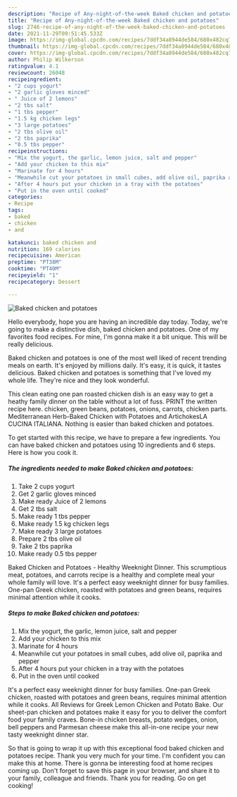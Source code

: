 ```yaml
---
description: "Recipe of Any-night-of-the-week Baked chicken and potatoes"
title: "Recipe of Any-night-of-the-week Baked chicken and potatoes"
slug: 2746-recipe-of-any-night-of-the-week-baked-chicken-and-potatoes
date: 2021-11-29T09:51:45.533Z
image: https://img-global.cpcdn.com/recipes/7ddf34a8944de584/680x482cq70/baked-chicken-and-potatoes-recipe-main-photo.jpg
thumbnail: https://img-global.cpcdn.com/recipes/7ddf34a8944de584/680x482cq70/baked-chicken-and-potatoes-recipe-main-photo.jpg
cover: https://img-global.cpcdn.com/recipes/7ddf34a8944de584/680x482cq70/baked-chicken-and-potatoes-recipe-main-photo.jpg
author: Philip Wilkerson
ratingvalue: 4.1
reviewcount: 26048
recipeingredient:
- "2 cups yogurt"
- "2 garlic gloves minced"
- " Juice of 2 lemons"
- "2 tbs salt"
- "1 tbs pepper"
- "1.5 kg chicken legs"
- "3 large potatoes"
- "2 tbs olive oil"
- "2 tbs paprika"
- "0.5 tbs pepper"
recipeinstructions:
- "Mix the yogurt, the garlic, lemon juice, salt and pepper"
- "Add your chicken to this mix"
- "Marinate for 4 hours"
- "Meanwhile cut your potatoes in small cubes, add olive oil, paprika and pepper"
- "After 4 hours put your chicken in a tray with the potatoes"
- "Put in the oven until cooked"
categories:
- Recipe
tags:
- baked
- chicken
- and

katakunci: baked chicken and 
nutrition: 169 calories
recipecuisine: American
preptime: "PT38M"
cooktime: "PT40M"
recipeyield: "1"
recipecategory: Dessert

---
```



![Baked chicken and potatoes](https://img-global.cpcdn.com/recipes/7ddf34a8944de584/680x482cq70/baked-chicken-and-potatoes-recipe-main-photo.jpg)

Hello everybody, hope you are having an incredible day today. Today, we're going to make a distinctive dish, baked chicken and potatoes. One of my favorites food recipes. For mine, I'm gonna make it a bit unique. This will be really delicious.

Baked chicken and potatoes is one of the most well liked of recent trending meals on earth. It's enjoyed by millions daily. It's easy, it is quick, it tastes delicious. Baked chicken and potatoes is something that I've loved my whole life. They're nice and they look wonderful.

This clean eating one pan roasted chicken dish is an easy way to get a heathy family dinner on the table without a lot of fuss. PRINT the written recipe here. chicken, green beans, potatoes, onions, carrots, chicken parts. Mediterranean Herb-Baked Chicken with Potatoes and ArtichokesLA CUCINA ITALIANA. Nothing is easier than baked chicken and potatoes.


To get started with this recipe, we have to prepare a few ingredients. You can have baked chicken and potatoes using 10 ingredients and 6 steps. Here is how you cook it.

<!--inarticleads1-->

##### The ingredients needed to make Baked chicken and potatoes:

1. Take 2 cups yogurt
1. Get 2 garlic gloves minced
1. Make ready  Juice of 2 lemons
1. Get 2 tbs salt
1. Make ready 1 tbs pepper
1. Make ready 1.5 kg chicken legs
1. Make ready 3 large potatoes
1. Prepare 2 tbs olive oil
1. Take 2 tbs paprika
1. Make ready 0.5 tbs pepper


Baked Chicken and Potatoes - Healthy Weeknight Dinner. This scrumptious meat, potatoes, and carrots recipe is a healthy and complete meal your whole family will love. It&#39;s a perfect easy weeknight dinner for busy families. One-pan Greek chicken, roasted with potatoes and green beans, requires minimal attention while it cooks. 

<!--inarticleads2-->

##### Steps to make Baked chicken and potatoes:

1. Mix the yogurt, the garlic, lemon juice, salt and pepper
1. Add your chicken to this mix
1. Marinate for 4 hours
1. Meanwhile cut your potatoes in small cubes, add olive oil, paprika and pepper
1. After 4 hours put your chicken in a tray with the potatoes
1. Put in the oven until cooked


It&#39;s a perfect easy weeknight dinner for busy families. One-pan Greek chicken, roasted with potatoes and green beans, requires minimal attention while it cooks. All Reviews for Greek Lemon Chicken and Potato Bake. Our sheet-pan chicken and potatoes make it easy for you to deliver the comfort food your family craves. Bone-in chicken breasts, potato wedges, onion, bell peppers and Parmesan cheese make this all-in-one recipe your new tasty weeknight dinner star. 

So that is going to wrap it up with this exceptional food baked chicken and potatoes recipe. Thank you very much for your time. I'm confident you can make this at home. There is gonna be interesting food at home recipes coming up. Don't forget to save this page in your browser, and share it to your family, colleague and friends. Thank you for reading. Go on get cooking!

